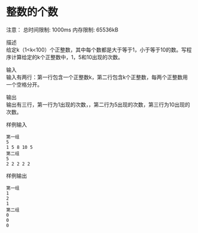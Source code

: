 # 整数的个数

注意： 总时间限制: 1000ms 内存限制: 65536kB

描述  
给定k（1<k<100）个正整数，其中每个数都是大于等于1，小于等于10的数。写程序计算给定的k个正整数中，1，5和10出现的次数。  

输入  
输入有两行：第一行包含一个正整数k，第二行包含k个正整数，每两个正整数用一个空格分开。  

输出  
输出有三行，第一行为1出现的次数，，第二行为5出现的次数，第三行为10出现的次数。  

样例输入
```
第一组
5
1 5 8 10 5
第二组
5
2 2 2 2 2
```
样例输出
```
第一组
1
2
1
第二组
0
0
0
```
